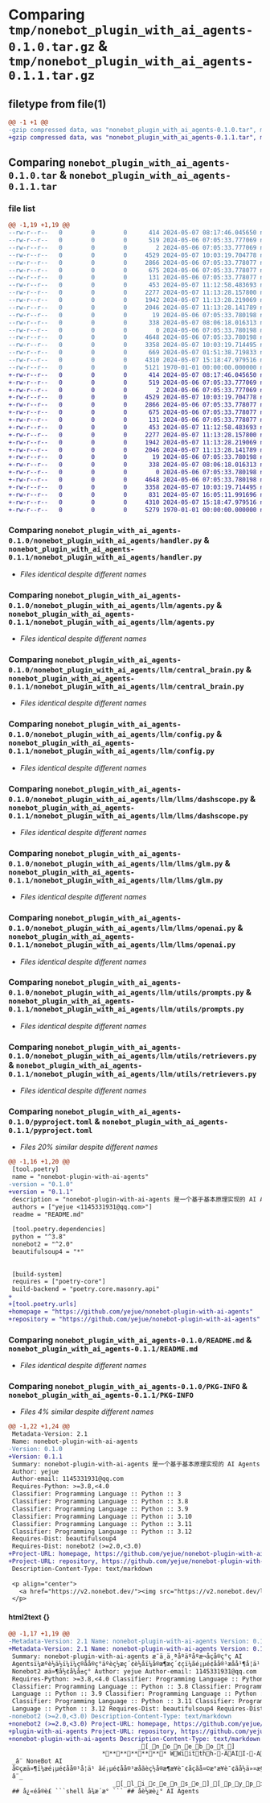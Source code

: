 # Comparing `tmp/nonebot_plugin_with_ai_agents-0.1.0.tar.gz` & `tmp/nonebot_plugin_with_ai_agents-0.1.1.tar.gz`

## filetype from file(1)

```diff
@@ -1 +1 @@
-gzip compressed data, was "nonebot_plugin_with_ai_agents-0.1.0.tar", max compression
+gzip compressed data, was "nonebot_plugin_with_ai_agents-0.1.1.tar", max compression
```

## Comparing `nonebot_plugin_with_ai_agents-0.1.0.tar` & `nonebot_plugin_with_ai_agents-0.1.1.tar`

### file list

```diff
@@ -1,19 +1,19 @@
--rw-r--r--   0        0        0      414 2024-05-07 08:17:46.045650 nonebot_plugin_with_ai_agents-0.1.0/nonebot_plugin_with_ai_agents/__init__.py
--rw-r--r--   0        0        0      519 2024-05-06 07:05:33.777069 nonebot_plugin_with_ai_agents-0.1.0/nonebot_plugin_with_ai_agents/handler.py
--rw-r--r--   0        0        0        2 2024-05-06 07:05:33.777069 nonebot_plugin_with_ai_agents-0.1.0/nonebot_plugin_with_ai_agents/llm/__init__.py
--rw-r--r--   0        0        0     4529 2024-05-07 10:03:19.704778 nonebot_plugin_with_ai_agents-0.1.0/nonebot_plugin_with_ai_agents/llm/agents.py
--rw-r--r--   0        0        0     2866 2024-05-06 07:05:33.778077 nonebot_plugin_with_ai_agents-0.1.0/nonebot_plugin_with_ai_agents/llm/central_brain.py
--rw-r--r--   0        0        0      675 2024-05-06 07:05:33.778077 nonebot_plugin_with_ai_agents-0.1.0/nonebot_plugin_with_ai_agents/llm/config.py
--rw-r--r--   0        0        0      131 2024-05-06 07:05:33.778077 nonebot_plugin_with_ai_agents-0.1.0/nonebot_plugin_with_ai_agents/llm/llms/__init__.py
--rw-r--r--   0        0        0      453 2024-05-07 11:12:58.483693 nonebot_plugin_with_ai_agents-0.1.0/nonebot_plugin_with_ai_agents/llm/llms/base.py
--rw-r--r--   0        0        0     2277 2024-05-07 11:13:28.157800 nonebot_plugin_with_ai_agents-0.1.0/nonebot_plugin_with_ai_agents/llm/llms/dashscope.py
--rw-r--r--   0        0        0     1942 2024-05-07 11:13:28.219069 nonebot_plugin_with_ai_agents-0.1.0/nonebot_plugin_with_ai_agents/llm/llms/glm.py
--rw-r--r--   0        0        0     2046 2024-05-07 11:13:28.141789 nonebot_plugin_with_ai_agents-0.1.0/nonebot_plugin_with_ai_agents/llm/llms/openai.py
--rw-r--r--   0        0        0       19 2024-05-06 07:05:33.780198 nonebot_plugin_with_ai_agents-0.1.0/nonebot_plugin_with_ai_agents/llm/mem_stores.py
--rw-r--r--   0        0        0      338 2024-05-07 08:06:18.016313 nonebot_plugin_with_ai_agents-0.1.0/nonebot_plugin_with_ai_agents/llm/services.py
--rw-r--r--   0        0        0        0 2024-05-06 07:05:33.780198 nonebot_plugin_with_ai_agents-0.1.0/nonebot_plugin_with_ai_agents/llm/utils/__init__.py
--rw-r--r--   0        0        0     4648 2024-05-06 07:05:33.780198 nonebot_plugin_with_ai_agents-0.1.0/nonebot_plugin_with_ai_agents/llm/utils/prompts.py
--rw-r--r--   0        0        0     3358 2024-05-07 10:03:19.714495 nonebot_plugin_with_ai_agents-0.1.0/nonebot_plugin_with_ai_agents/llm/utils/retrievers.py
--rw-r--r--   0        0        0      669 2024-05-07 01:51:38.719833 nonebot_plugin_with_ai_agents-0.1.0/pyproject.toml
--rw-r--r--   0        0        0     4310 2024-05-07 15:18:47.979516 nonebot_plugin_with_ai_agents-0.1.0/README.md
--rw-r--r--   0        0        0     5121 1970-01-01 00:00:00.000000 nonebot_plugin_with_ai_agents-0.1.0/PKG-INFO
+-rw-r--r--   0        0        0      414 2024-05-07 08:17:46.045650 nonebot_plugin_with_ai_agents-0.1.1/nonebot_plugin_with_ai_agents/__init__.py
+-rw-r--r--   0        0        0      519 2024-05-06 07:05:33.777069 nonebot_plugin_with_ai_agents-0.1.1/nonebot_plugin_with_ai_agents/handler.py
+-rw-r--r--   0        0        0        2 2024-05-06 07:05:33.777069 nonebot_plugin_with_ai_agents-0.1.1/nonebot_plugin_with_ai_agents/llm/__init__.py
+-rw-r--r--   0        0        0     4529 2024-05-07 10:03:19.704778 nonebot_plugin_with_ai_agents-0.1.1/nonebot_plugin_with_ai_agents/llm/agents.py
+-rw-r--r--   0        0        0     2866 2024-05-06 07:05:33.778077 nonebot_plugin_with_ai_agents-0.1.1/nonebot_plugin_with_ai_agents/llm/central_brain.py
+-rw-r--r--   0        0        0      675 2024-05-06 07:05:33.778077 nonebot_plugin_with_ai_agents-0.1.1/nonebot_plugin_with_ai_agents/llm/config.py
+-rw-r--r--   0        0        0      131 2024-05-06 07:05:33.778077 nonebot_plugin_with_ai_agents-0.1.1/nonebot_plugin_with_ai_agents/llm/llms/__init__.py
+-rw-r--r--   0        0        0      453 2024-05-07 11:12:58.483693 nonebot_plugin_with_ai_agents-0.1.1/nonebot_plugin_with_ai_agents/llm/llms/base.py
+-rw-r--r--   0        0        0     2277 2024-05-07 11:13:28.157800 nonebot_plugin_with_ai_agents-0.1.1/nonebot_plugin_with_ai_agents/llm/llms/dashscope.py
+-rw-r--r--   0        0        0     1942 2024-05-07 11:13:28.219069 nonebot_plugin_with_ai_agents-0.1.1/nonebot_plugin_with_ai_agents/llm/llms/glm.py
+-rw-r--r--   0        0        0     2046 2024-05-07 11:13:28.141789 nonebot_plugin_with_ai_agents-0.1.1/nonebot_plugin_with_ai_agents/llm/llms/openai.py
+-rw-r--r--   0        0        0       19 2024-05-06 07:05:33.780198 nonebot_plugin_with_ai_agents-0.1.1/nonebot_plugin_with_ai_agents/llm/mem_stores.py
+-rw-r--r--   0        0        0      338 2024-05-07 08:06:18.016313 nonebot_plugin_with_ai_agents-0.1.1/nonebot_plugin_with_ai_agents/llm/services.py
+-rw-r--r--   0        0        0        0 2024-05-06 07:05:33.780198 nonebot_plugin_with_ai_agents-0.1.1/nonebot_plugin_with_ai_agents/llm/utils/__init__.py
+-rw-r--r--   0        0        0     4648 2024-05-06 07:05:33.780198 nonebot_plugin_with_ai_agents-0.1.1/nonebot_plugin_with_ai_agents/llm/utils/prompts.py
+-rw-r--r--   0        0        0     3358 2024-05-07 10:03:19.714495 nonebot_plugin_with_ai_agents-0.1.1/nonebot_plugin_with_ai_agents/llm/utils/retrievers.py
+-rw-r--r--   0        0        0      831 2024-05-07 16:05:11.991696 nonebot_plugin_with_ai_agents-0.1.1/pyproject.toml
+-rw-r--r--   0        0        0     4310 2024-05-07 15:18:47.979516 nonebot_plugin_with_ai_agents-0.1.1/README.md
+-rw-r--r--   0        0        0     5279 1970-01-01 00:00:00.000000 nonebot_plugin_with_ai_agents-0.1.1/PKG-INFO
```

### Comparing `nonebot_plugin_with_ai_agents-0.1.0/nonebot_plugin_with_ai_agents/handler.py` & `nonebot_plugin_with_ai_agents-0.1.1/nonebot_plugin_with_ai_agents/handler.py`

 * *Files identical despite different names*

### Comparing `nonebot_plugin_with_ai_agents-0.1.0/nonebot_plugin_with_ai_agents/llm/agents.py` & `nonebot_plugin_with_ai_agents-0.1.1/nonebot_plugin_with_ai_agents/llm/agents.py`

 * *Files identical despite different names*

### Comparing `nonebot_plugin_with_ai_agents-0.1.0/nonebot_plugin_with_ai_agents/llm/central_brain.py` & `nonebot_plugin_with_ai_agents-0.1.1/nonebot_plugin_with_ai_agents/llm/central_brain.py`

 * *Files identical despite different names*

### Comparing `nonebot_plugin_with_ai_agents-0.1.0/nonebot_plugin_with_ai_agents/llm/config.py` & `nonebot_plugin_with_ai_agents-0.1.1/nonebot_plugin_with_ai_agents/llm/config.py`

 * *Files identical despite different names*

### Comparing `nonebot_plugin_with_ai_agents-0.1.0/nonebot_plugin_with_ai_agents/llm/llms/dashscope.py` & `nonebot_plugin_with_ai_agents-0.1.1/nonebot_plugin_with_ai_agents/llm/llms/dashscope.py`

 * *Files identical despite different names*

### Comparing `nonebot_plugin_with_ai_agents-0.1.0/nonebot_plugin_with_ai_agents/llm/llms/glm.py` & `nonebot_plugin_with_ai_agents-0.1.1/nonebot_plugin_with_ai_agents/llm/llms/glm.py`

 * *Files identical despite different names*

### Comparing `nonebot_plugin_with_ai_agents-0.1.0/nonebot_plugin_with_ai_agents/llm/llms/openai.py` & `nonebot_plugin_with_ai_agents-0.1.1/nonebot_plugin_with_ai_agents/llm/llms/openai.py`

 * *Files identical despite different names*

### Comparing `nonebot_plugin_with_ai_agents-0.1.0/nonebot_plugin_with_ai_agents/llm/utils/prompts.py` & `nonebot_plugin_with_ai_agents-0.1.1/nonebot_plugin_with_ai_agents/llm/utils/prompts.py`

 * *Files identical despite different names*

### Comparing `nonebot_plugin_with_ai_agents-0.1.0/nonebot_plugin_with_ai_agents/llm/utils/retrievers.py` & `nonebot_plugin_with_ai_agents-0.1.1/nonebot_plugin_with_ai_agents/llm/utils/retrievers.py`

 * *Files identical despite different names*

### Comparing `nonebot_plugin_with_ai_agents-0.1.0/pyproject.toml` & `nonebot_plugin_with_ai_agents-0.1.1/pyproject.toml`

 * *Files 20% similar despite different names*

```diff
@@ -1,16 +1,20 @@
 [tool.poetry]
 name = "nonebot-plugin-with-ai-agents"
-version = "0.1.0"
+version = "0.1.1"
 description = "nonebot-plugin-with-ai-agents 是一个基于基本原理实现的 AI Agents（智能体），目前实现了联网搜索能力（实时搜索等）、页面内容提取并学习回答、命令执行（这个能力有一定的安全风险，毕竟初版所以暂时不打算解决）。这个模块现在以 Nonebot2 插件形式展现"
 authors = ["yejue <1145331931@qq.com>"]
 readme = "README.md"
 
 [tool.poetry.dependencies]
 python = "^3.8"
 nonebot2 = "^2.0"
 beautifulsoup4 = "*"
 
 
 [build-system]
 requires = ["poetry-core"]
 build-backend = "poetry.core.masonry.api"
+
+[tool.poetry.urls]
+homepage = "https://github.com/yejue/nonebot-plugin-with-ai-agents"
+repository = "https://github.com/yejue/nonebot-plugin-with-ai-agents"
```

### Comparing `nonebot_plugin_with_ai_agents-0.1.0/README.md` & `nonebot_plugin_with_ai_agents-0.1.1/README.md`

 * *Files identical despite different names*

### Comparing `nonebot_plugin_with_ai_agents-0.1.0/PKG-INFO` & `nonebot_plugin_with_ai_agents-0.1.1/PKG-INFO`

 * *Files 4% similar despite different names*

```diff
@@ -1,22 +1,24 @@
 Metadata-Version: 2.1
 Name: nonebot-plugin-with-ai-agents
-Version: 0.1.0
+Version: 0.1.1
 Summary: nonebot-plugin-with-ai-agents 是一个基于基本原理实现的 AI Agents（智能体），目前实现了联网搜索能力（实时搜索等）、页面内容提取并学习回答、命令执行（这个能力有一定的安全风险，毕竟初版所以暂时不打算解决）。这个模块现在以 Nonebot2 插件形式展现
 Author: yejue
 Author-email: 1145331931@qq.com
 Requires-Python: >=3.8,<4.0
 Classifier: Programming Language :: Python :: 3
 Classifier: Programming Language :: Python :: 3.8
 Classifier: Programming Language :: Python :: 3.9
 Classifier: Programming Language :: Python :: 3.10
 Classifier: Programming Language :: Python :: 3.11
 Classifier: Programming Language :: Python :: 3.12
 Requires-Dist: beautifulsoup4
 Requires-Dist: nonebot2 (>=2.0,<3.0)
+Project-URL: homepage, https://github.com/yejue/nonebot-plugin-with-ai-agents
+Project-URL: repository, https://github.com/yejue/nonebot-plugin-with-ai-agents
 Description-Content-Type: text/markdown
 
 <p align="center">
   <a href="https://v2.nonebot.dev/"><img src="https://v2.nonebot.dev/logo.png" width="200" height="200" alt="nonebot"></a>
 </p>
```

#### html2text {}

```diff
@@ -1,17 +1,19 @@
-Metadata-Version: 2.1 Name: nonebot-plugin-with-ai-agents Version: 0.1.0
+Metadata-Version: 2.1 Name: nonebot-plugin-with-ai-agents Version: 0.1.1
 Summary: nonebot-plugin-with-ai-agents æ¯ä¸ä¸ªåºäºåºæ¬åçå®ç°ç AI
 Agentsï¼æºè½ä½ï¼ï¼ç®åå®ç°äºèç½æç´¢è½åï¼å®æ¶æç´¢ç­ï¼ãé¡µé¢åå®¹æåå¹¶å­¦ä¹ åç­ãå½ä»¤æ§è¡ï¼è¿ä¸ªè½åæä¸å®çå®å¨é£é©ï¼æ¯ç«åçæä»¥ææ¶ä¸æç®è§£å³ï¼ãè¿ä¸ªæ¨¡åç°å¨ä»¥
 Nonebot2 æä»¶å½¢å¼å±ç° Author: yejue Author-email: 1145331931@qq.com
 Requires-Python: >=3.8,<4.0 Classifier: Programming Language :: Python :: 3
 Classifier: Programming Language :: Python :: 3.8 Classifier: Programming
 Language :: Python :: 3.9 Classifier: Programming Language :: Python :: 3.10
 Classifier: Programming Language :: Python :: 3.11 Classifier: Programming
 Language :: Python :: 3.12 Requires-Dist: beautifulsoup4 Requires-Dist:
-nonebot2 (>=2.0,<3.0) Description-Content-Type: text/markdown
+nonebot2 (>=2.0,<3.0) Project-URL: homepage, https://github.com/yejue/nonebot-
+plugin-with-ai-agents Project-URL: repository, https://github.com/yejue/
+nonebot-plugin-with-ai-agents Description-Content-Type: text/markdown
                                    _[_n_o_n_e_b_o_t_]
                          ************ WWiitthh--AAII--AAggeennttss ************
 _â¨ NoneBot AI
 å©çæä»¶ï¼æé¡µé¢åå®¹å­¦ä¹ ãé¡µé¢åå®¹æåãèç½å®æ¶æ¥è¯¢åç­ãå¤©æ°æ¥è¯¢ãå½ä»¤æ§è¡ç­åè½
 â¨_
                             _[_l_i_c_e_n_s_e_]_[_p_y_p_i_][python]
 ## å¿«éå®è£ ```shell å¾æ´æ° ``` ## åè½æè¿° AI Agents
```

